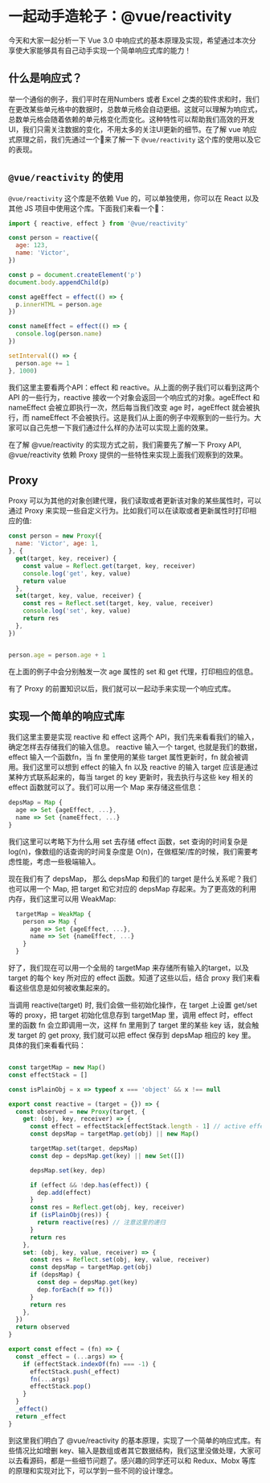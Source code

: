 # 一起动手造轮子：@vue/reactivity

今天和大家一起分析一下 Vue 3.0 中响应式的基本原理及实现，希望通过本次分享使大家能够具有自己动手实现一个简单响应式库的能力！

## 什么是响应式？
举一个通俗的例子，我们平时在用Numbers 或者 Excel 之类的软件求和时，我们在更改某些单元格中的数据时，总数单元格会自动更细。这就可以理解为响应式，总数单元格会随着依赖的单元格变化而变化。这种特性可以帮助我们高效的开发UI，我们只需关注数据的变化，不用太多的关注UI更新的细节。在了解 vue 响应式原理之前，我们先通过一个🌰来了解一下 `@vue/reactivity` 这个库的使用以及它的表现。


## `@vue/reactivity` 的使用
`@vue/reactivity` 这个库是不依赖 Vue 的，可以单独使用，你可以在 React 以及其他 JS 项目中使用这个库。下面我们来看一个🌰：
```js
import { reactive, effect } from '@vue/reactivity'

const person = reactive({
  age: 123,
  name: 'Victor',
})

const p = document.createElement('p')
document.body.appendChild(p)

const ageEffect = effect(() => {
  p.innerHTML = person.age
})

const nameEffect = effect(() => {
  console.log(person.name)
})

setInterval(() => {
  person.age += 1
}, 1000)

```
我们这里主要看两个API：effect 和 reactive。从上面的例子我们可以看到这两个 API 的一些行为，reactive 接收一个对象会返回一个响应式的对象。ageEffect 和 nameEffect 会被立即执行一次，然后每当我们改变 age 时，ageEffect 就会被执行，而 nameEffect 不会被执行。这是我们从上面的例子中观察到的一些行为。大家可以自己先想一下我们通过什么样的办法可以实现上面的效果。

在了解 @vue/reactivity 的实现方式之前，我们需要先了解一下 Proxy API, @vue/reactivity 依赖 Proxy 提供的一些特性来实现上面我们观察到的效果。


## Proxy
Proxy 可以为其他的对象创建代理，我们读取或者更新该对象的某些属性时，可以通过 Proxy 来实现一些自定义行为。比如我们可以在读取或者更新属性时打印相应的值:
```js
const person = new Proxy({
  name: 'Victor', age: 1,
}, {
  get(target, key, receiver) {
    const value = Reflect.get(target, key, receiver)
    console.log('get', key, value)
    return value
  },
  set(target, key, value, receiver) {
    const res = Reflect.set(target, key, value, receiver)
    console.log('set', key, value)
    return res
  },
})


person.age = person.age + 1
```
在上面的例子中会分别触发一次 age 属性的 set 和 get 代理，打印相应的信息。

有了 Proxy 的前置知识以后，我们就可以一起动手来实现一个响应式库。

## 实现一个简单的响应式库
我们这里主要是实现 reactive 和 effect 这两个 API，我们先来看看我们的输入，确定怎样去存储我们的输入信息。 reactive 输入一个 target, 也就是我们的数据，effect 输入一个函数fn，当 fn 里使用的某些 target 属性更新时，fn 就会被调用。我们这里可以想到 effect 的输入 fn 以及 reactive 的输入 target 应该是通过某种方式联系起来的，每当 target 的 key 更新时，我去执行与这些 key 相关的 effect 函数就可以了。我们可以用一个 Map 来存储这些信息：
```js
depsMap = Map {
  age => Set {ageEffect, ...},
  name => Set {nameEffect, ...}
}
```
我们这里可以考略下为什么用 set 去存储 effect 函数，set 查询的时间复杂是 log(n)，像数组的话查询的时间复杂度是 O(n)，在做框架/库的时候，我们需要考虑性能，考虑一些极端输入。

现在我们有了 depsMap， 那么 depsMap 和我们的 target 是什么关系呢？我们也可以用一个 Map, 把 target 和它对应的 depsMap 存起来。为了更高效的利用内存，我们这里可以用 WeakMap:
```js
  targetMap = WeakMap {
    person => Map {
      age => Set {ageEffect, ...},
      name => Set {nameEffect, ...}
    }
  }
```
好了，我们现在可以用一个全局的 targetMap 来存储所有输入的target，以及 target 的每个 key 所对应的 effect 函数。知道了这些以后，结合 proxy 我们来看看这些信息是如何被收集起来的。

当调用 reactive(target) 时, 我们会做一些初始化操作，在 target 上设置 get/set 等的 proxy，把 target 初始化信息存到 targetMap 里，调用 effect 时，effect 里的函数 fn 会立即调用一次，这样 fn 里用到了 target 里的某些 key 话，就会触发 target 的 get proxy, 我们就可以把 effect 保存到 depsMap 相应的 key 里。
具体的我们来看看代码：

```js

const targetMap = new Map()
const effectStack = []

const isPlainObj = x => typeof x === 'object' && x !== null

export const reactive = (target = {}) => {
  const observed = new Proxy(target, {
    get: (obj, key, receiver) => {
      const effect = effectStack[effectStack.length - 1] // active effect
      const depsMap = targetMap.get(obj) || new Map()

      targetMap.set(target, depsMap)
      const dep = depsMap.get(key) || new Set([])

      depsMap.set(key, dep)

      if (effect && !dep.has(effect)) {
        dep.add(effect)
      }
      const res = Reflect.get(obj, key, receiver)
      if (isPlainObj(res)) {
        return reactive(res) // 注意这里的递归
      }
      return res
    },
    set: (obj, key, value, receiver) => {
      const res = Reflect.set(obj, key, value, receiver)
      const depsMap = targetMap.get(obj)
      if (depsMap) {
        const dep = depsMap.get(key)
        dep.forEach(f => f())
      }
      return res
    },
  })
  return observed
}

export const effect = (fn) => {
  const _effect = (...args) => {
    if (effectStack.indexOf(fn) === -1) {
      effectStack.push(_effect)
      fn(...args)
      effectStack.pop()
    }
  }
  _effect()
  return _effect
}

```
到这里我们明白了 @vue/reactivity 的基本原理，实现了一个简单的响应式库。有些情况比如增删 key、输入是数组或者其它数据结构，我们这里没做处理，大家可以去看源码，都是一些细节问题了。感兴趣的同学还可以和 Redux、Mobx 等库的原理和实现对比下，可以学到一些不同的设计理念。